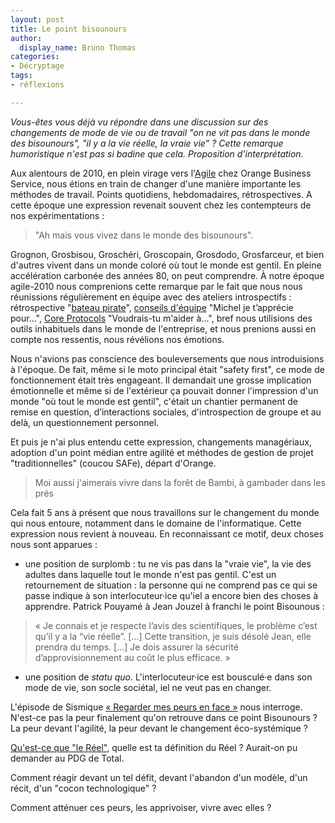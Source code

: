 ```yaml
---
layout: post
title: Le point bisounours
author:
  display_name: Bruno Thomas
categories:
- Décryptage
tags:
- réflexions

---
```


*Vous-êtes vous déjà vu répondre dans une discussion sur des changements de mode de vie ou de travail "on ne vit pas dans le monde des bisounours", "il y a la vie réelle, la vraie vie” ? Cette remarque humoristique n'est pas si badine que cela. Proposition d'interprétation.*

Aux alentours de 2010, en plein virage vers l'[Agile](http://referentiel.institut-agile.fr/) chez Orange Business Service, nous étions en train de changer d'une manière importante les méthodes de travail. Points quotidiens, hebdomadaires, rétrospectives. A cette époque une expression revenait souvent chez les contempteurs de nos expérimentations :

> "Ah mais vous vivez dans le monde des bisounours".

Grognon, Grosbisou, Groschéri, Groscopain, Grosdodo, Grosfarceur, et bien d'autres vivent dans un monde coloré où tout le monde est gentil. En pleine accélération carbonée des années 80, on peut comprendre. À notre époque agile-2010 nous comprenions cette remarque par le fait que nous nous réunissions régulièrement en équipe avec des ateliers introspectifs : rétrospective "[bateau pirate](https://retromat.org/en/?id=19)", [conseils d'équipe](https://ut7.fr/blog/2015/11/18/animer-vos-retrospectives-avec-le-conseil.html) "Michel je t’apprécie pour...", [Core Protocols](https://thecoreprotocols.org/) "Voudrais-tu m'aider à...", bref nous utilisions des outils inhabituels dans le monde de l'entreprise, et nous prenions aussi en compte nos ressentis, nous révélions nos émotions.

Nous n'avions pas conscience des bouleversements que nous introduisions à l'époque. De fait, même si le moto principal était "safety first", ce mode de fonctionnement était très engageant. Il demandait une grosse implication émotionnelle et même si de l'extérieur ça pouvait donner l'impression d'un monde "où tout le monde est gentil", c'était un chantier permanent de remise en question, d’interactions sociales, d'introspection de groupe et au delà, un questionnement personnel.

Et puis je n'ai plus entendu cette expression, changements managériaux, adoption d'un point médian entre agilité et méthodes de gestion de projet "traditionnelles" (coucou SAFe), départ d'Orange.

> Moi aussi j'aimerais vivre dans la forêt de Bambi, à gambader dans les prés

Cela fait 5 ans à présent que nous travaillons sur le changement du monde qui nous entoure, notamment dans le domaine de l'informatique. Cette expression nous revient à nouveau. En reconnaissant ce motif, deux choses nous sont apparues :

- une position de surplomb : tu ne vis pas dans la "vraie vie", la vie des adultes dans laquelle tout le monde n'est pas gentil. C'est un retournement de situation : la personne qui ne comprend pas ce qui se passe indique à son interlocuteur·ice qu'iel a encore bien des choses à apprendre. Patrick Pouyamé à Jean Jouzel à franchi le point Bisounous :

> « Je connais et je respecte l’avis des scientifiques, le problème c’est qu’il y a la “vie réelle”. […] Cette transition, je suis désolé Jean, elle prendra du temps. […] Je dois assurer la sécurité d’approvisionnement au coût le plus efficace. »

- une position de _statu quo_. L'interlocuteur·ice est bousculé·e dans son mode de vie, son socle sociétal, iel ne veut pas en changer.

L'épisode de Sismique [« Regarder mes peurs en face »](https://www.sismique.fr/post/inspiration-regarder-mes-peurs-en-face) nous interroge. N'est-ce pas la peur finalement qu'on retrouve dans ce point Bisounours ? La peur devant l'agilité, la peur devant le changement éco-systémique ?

[Qu'est-ce que "le Réel"](https://www.youtube.com/watch?v=EC3qHdMB4_o), quelle est ta définition du Réel ? Aurait-on pu demander au PDG de Total.

Comment réagir devant un tel défit, devant l'abandon d'un modèle, d'un récit, d'un "cocon technologique" ?

Comment atténuer ces peurs, les apprivoiser, vivre avec elles ?
